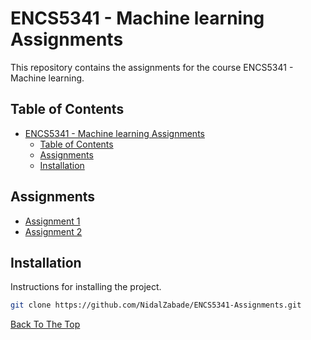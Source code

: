 # ENCS5341 - Machine learning Assignments

This repository contains the assignments for the course ENCS5341 - Machine learning.

## Table of Contents

- [ENCS5341 - Machine learning Assignments](#encs5341---machine-learning-assignments)
  - [Table of Contents](#table-of-contents)
  - [Assignments](#assignments)
  - [Installation](#installation)

## Assignments

- [Assignment 1](./Machine%20Learning%20Assignment%201/)
- [Assignment 2](./Machine%20Learning%20Assignment%202/)

## Installation

Instructions for installing the project.

```bash
git clone https://github.com/NidalZabade/ENCS5341-Assignments.git

```

[Back To The Top](#encs5341---machine-learning-assignments)
